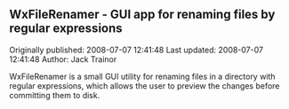 ## WxFileRenamer - GUI app for renaming files by regular expressions 
Originally published: 2008-07-07 12:41:48 
Last updated: 2008-07-07 12:41:48 
Author: Jack Trainor 
 
WxFileRenamer is a small GUI utility for renaming files in a directory with regular expressions, which allows the user to preview the changes before committing them to disk.